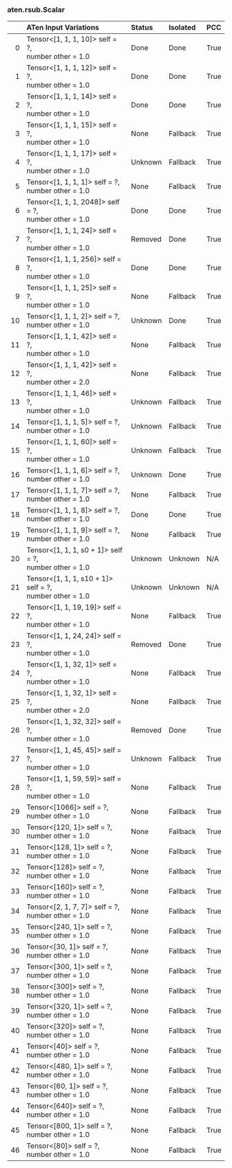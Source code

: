 ### aten.rsub.Scalar
|    | ATen Input Variations                                      | Status   | Isolated   | PCC   |
|---:|:-----------------------------------------------------------|:---------|:-----------|:------|
|  0 | Tensor<[1, 1, 1, 10]> self = ?,<br>number other = 1.0      | Done     | Done       | True  |
|  1 | Tensor<[1, 1, 1, 12]> self = ?,<br>number other = 1.0      | Done     | Done       | True  |
|  2 | Tensor<[1, 1, 1, 14]> self = ?,<br>number other = 1.0      | Done     | Done       | True  |
|  3 | Tensor<[1, 1, 1, 15]> self = ?,<br>number other = 1.0      | None     | Fallback   | True  |
|  4 | Tensor<[1, 1, 1, 17]> self = ?,<br>number other = 1.0      | Unknown  | Fallback   | True  |
|  5 | Tensor<[1, 1, 1, 1]> self = ?,<br>number other = 1.0       | None     | Fallback   | True  |
|  6 | Tensor<[1, 1, 1, 2048]> self = ?,<br>number other = 1.0    | Done     | Done       | True  |
|  7 | Tensor<[1, 1, 1, 24]> self = ?,<br>number other = 1.0      | Removed  | Done       | True  |
|  8 | Tensor<[1, 1, 1, 256]> self = ?,<br>number other = 1.0     | Done     | Done       | True  |
|  9 | Tensor<[1, 1, 1, 25]> self = ?,<br>number other = 1.0      | None     | Fallback   | True  |
| 10 | Tensor<[1, 1, 1, 2]> self = ?,<br>number other = 1.0       | Unknown  | Done       | True  |
| 11 | Tensor<[1, 1, 1, 42]> self = ?,<br>number other = 1.0      | None     | Fallback   | True  |
| 12 | Tensor<[1, 1, 1, 42]> self = ?,<br>number other = 2.0      | None     | Fallback   | True  |
| 13 | Tensor<[1, 1, 1, 46]> self = ?,<br>number other = 1.0      | Unknown  | Fallback   | True  |
| 14 | Tensor<[1, 1, 1, 5]> self = ?,<br>number other = 1.0       | Unknown  | Fallback   | True  |
| 15 | Tensor<[1, 1, 1, 60]> self = ?,<br>number other = 1.0      | Unknown  | Fallback   | True  |
| 16 | Tensor<[1, 1, 1, 6]> self = ?,<br>number other = 1.0       | Unknown  | Done       | True  |
| 17 | Tensor<[1, 1, 1, 7]> self = ?,<br>number other = 1.0       | None     | Fallback   | True  |
| 18 | Tensor<[1, 1, 1, 8]> self = ?,<br>number other = 1.0       | Done     | Done       | True  |
| 19 | Tensor<[1, 1, 1, 9]> self = ?,<br>number other = 1.0       | None     | Fallback   | True  |
| 20 | Tensor<[1, 1, 1, s0 + 1]> self = ?,<br>number other = 1.0  | Unknown  | Unknown    | N/A   |
| 21 | Tensor<[1, 1, 1, s10 + 1]> self = ?,<br>number other = 1.0 | Unknown  | Unknown    | N/A   |
| 22 | Tensor<[1, 1, 19, 19]> self = ?,<br>number other = 1.0     | None     | Fallback   | True  |
| 23 | Tensor<[1, 1, 24, 24]> self = ?,<br>number other = 1.0     | Removed  | Done       | True  |
| 24 | Tensor<[1, 1, 32, 1]> self = ?,<br>number other = 1.0      | None     | Fallback   | True  |
| 25 | Tensor<[1, 1, 32, 1]> self = ?,<br>number other = 2.0      | None     | Fallback   | True  |
| 26 | Tensor<[1, 1, 32, 32]> self = ?,<br>number other = 1.0     | Removed  | Done       | True  |
| 27 | Tensor<[1, 1, 45, 45]> self = ?,<br>number other = 1.0     | Unknown  | Fallback   | True  |
| 28 | Tensor<[1, 1, 59, 59]> self = ?,<br>number other = 1.0     | None     | Fallback   | True  |
| 29 | Tensor<[1066]> self = ?,<br>number other = 1.0             | None     | Fallback   | True  |
| 30 | Tensor<[120, 1]> self = ?,<br>number other = 1.0           | None     | Fallback   | True  |
| 31 | Tensor<[128, 1]> self = ?,<br>number other = 1.0           | None     | Fallback   | True  |
| 32 | Tensor<[128]> self = ?,<br>number other = 1.0              | None     | Fallback   | True  |
| 33 | Tensor<[160]> self = ?,<br>number other = 1.0              | None     | Fallback   | True  |
| 34 | Tensor<[2, 1, 7, 7]> self = ?,<br>number other = 1.0       | None     | Fallback   | True  |
| 35 | Tensor<[240, 1]> self = ?,<br>number other = 1.0           | None     | Fallback   | True  |
| 36 | Tensor<[30, 1]> self = ?,<br>number other = 1.0            | None     | Fallback   | True  |
| 37 | Tensor<[300, 1]> self = ?,<br>number other = 1.0           | None     | Fallback   | True  |
| 38 | Tensor<[300]> self = ?,<br>number other = 1.0              | None     | Fallback   | True  |
| 39 | Tensor<[320, 1]> self = ?,<br>number other = 1.0           | None     | Fallback   | True  |
| 40 | Tensor<[320]> self = ?,<br>number other = 1.0              | None     | Fallback   | True  |
| 41 | Tensor<[40]> self = ?,<br>number other = 1.0               | None     | Fallback   | True  |
| 42 | Tensor<[480, 1]> self = ?,<br>number other = 1.0           | None     | Fallback   | True  |
| 43 | Tensor<[60, 1]> self = ?,<br>number other = 1.0            | None     | Fallback   | True  |
| 44 | Tensor<[640]> self = ?,<br>number other = 1.0              | None     | Fallback   | True  |
| 45 | Tensor<[800, 1]> self = ?,<br>number other = 1.0           | None     | Fallback   | True  |
| 46 | Tensor<[80]> self = ?,<br>number other = 1.0               | None     | Fallback   | True  |

